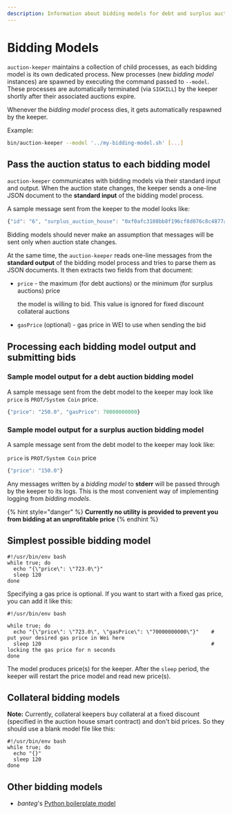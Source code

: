 ```yaml
---
description: Information about bidding models for debt and surplus auction keepers
---
```


# Bidding Models

`auction-keeper` maintains a collection of child processes, as each bidding model is its own dedicated process. New processes \(new _bidding model_ instances\) are spawned by executing the command passed to `--model`. These processes are automatically terminated \(via `SIGKILL`\) by the keeper shortly after their associated auctions expire.

Whenever the _bidding model_ process dies, it gets automatically respawned by the keeper.

Example:

```bash
bin/auction-keeper --model '../my-bidding-model.sh' [...]
```

## Pass the auction status to each bidding model

`auction-keeper` communicates with bidding models via their standard input and output. When the auction state changes, the keeper sends a one-line JSON document to the **standard input** of the bidding model process.

A sample message sent from the keeper to the model looks like:

```javascript
{"id": "6", "surplus_auction_house": "0xf0afc3108bb8f196cf8d076c8c4877a4c53d4e7c", "bid_amount": "7.142857142857142857", "amount_to_sell": "10000.000000000000000000", "bid_increase": "1.050000000000000000", "high_bidder": "0x00531a10c4fbd906313768d277585292aa7c923a", "block_time": 1530530620, "bid_expiry": 1530541420, "auction_deadline": 1531135256, "price": "1400.000000000000000028"}
```

Bidding models should never make an assumption that messages will be sent only when auction state changes.

At the same time, the `auction-keeper` reads one-line messages from the **standard output** of the bidding model process and tries to parse them as JSON documents. It then extracts two fields from that document:

* `price` - the maximum \(for debt auctions\) or the minimum \(for surplus auctions\) price

  the model is willing to bid. This value is ignored for fixed discount collateral auctions

* `gasPrice` \(optional\) - gas price in WEI to use when sending the bid

## Processing each bidding model output and submitting bids

### Sample model output for a debt auction bidding model

A sample message sent from the debt model to the keeper may look like `price` is `PROT/System Coin` price.

```javascript
{"price": "250.0", "gasPrice": 70000000000}
```

### Sample model output for a surplus auction bidding model

A sample message sent from the debt model to the keeper may look like:

`price` is `PROT/System Coin` price

```javascript
{"price": "150.0"}
```

Any messages written by a _bidding model_ to **stderr** will be passed through by the keeper to its logs. This is the most convenient way of implementing logging from _bidding models_.

{% hint style="danger" %}
**Currently no utility is provided to prevent you from bidding at an unprofitable price**
{% endhint %}

## Simplest possible bidding model

```text
#!/usr/bin/env bash
while true; do
  echo "{\"price\": \"723.0\"}"
  sleep 120                   
done
```

Specifying a gas price is optional. If you want to start with a fixed gas price, you can add it like this:

```text
#!/usr/bin/env bash

while true; do
  echo "{\"price\": \"723.0\", \"gasPrice\": \"70000000000\"}"    # put your desired gas price in Wei here
  sleep 120                                                       # locking the gas price for n seconds
done
```

The model produces price\(s\) for the keeper. After the `sleep` period, the keeper will restart the price model and read new price\(s\).

## Collateral bidding models

**Note:** Currently, collateral keepers buy collateral at a fixed discount \(specified in the auction house smart contract\) and don't bid prices. So they should use a blank model file like this:

```text
#!/usr/bin/env bash
while true; do
  echo "{}"
  sleep 120
done
```

## Other bidding models

* _banteg_'s [Python boilerplate model](https://gist.github.com/banteg/93808e6c0f1b9b6b470beaba5a140813)

